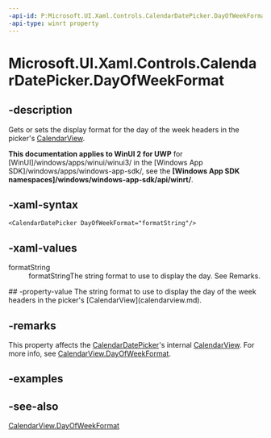 ```yaml
---
-api-id: P:Microsoft.UI.Xaml.Controls.CalendarDatePicker.DayOfWeekFormat
-api-type: winrt property
---
```


<!-- Property syntax
public string DayOfWeekFormat { get;  set; }
-->

# Microsoft.UI.Xaml.Controls.CalendarDatePicker.DayOfWeekFormat

## -description
Gets or sets the display format for the day of the week headers in the picker's [CalendarView](calendarview.md).

**This documentation applies to WinUI 2 for UWP** for [WinUI]/windows/apps/winui/winui3/ in the [Windows App SDK]/windows/apps/windows-app-sdk/, see the **[Windows App SDK namespaces]/windows/windows-app-sdk/api/winrt/**.

## -xaml-syntax
```xaml
<CalendarDatePicker DayOfWeekFormat="formatString"/>
```


## -xaml-values
<dl><dt>formatString</dt><dd>formatStringThe string format to use to display the day. See Remarks.</dd>
</dl>
## -property-value
The string format to use to display the day of the week headers in the picker's [CalendarView](calendarview.md).

## -remarks
This property affects the [CalendarDatePicker](calendardatepicker.md)'s internal [CalendarView](calendarview.md). For more info, see [CalendarView.DayOfWeekFormat](calendarview_dayofweekformat.md).

## -examples

## -see-also
[CalendarView.DayOfWeekFormat](calendarview_dayofweekformat.md)
